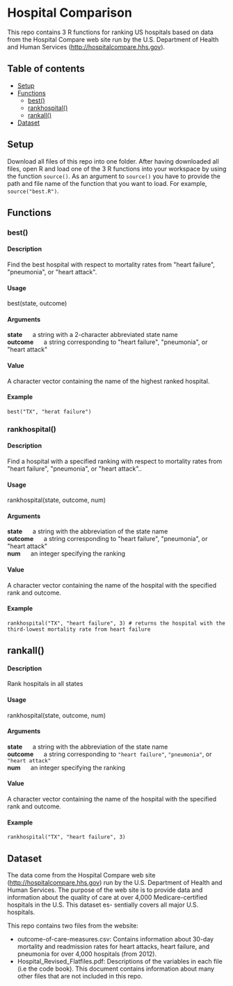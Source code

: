 # Hospital Comparison

This repo contains 3 R functions for ranking US hospitals based on data from the Hospital Compare web site
run by the U.S. Department of Health and Human Services (http://hospitalcompare.hhs.gov). 

## Table of contents
- [Setup](#setup)
- [Functions](#functions)
	- [best()](#best)
	- [rankhospital()](#rankhospital)
	- [rankall()](#rankall)
- [Dataset](#dataset)

## Setup
Download all files of this repo into one folder. After having downloaded all files, open R and load one of the 3 R functions into your workspace by using the function `source()`. As an argument to `source()` you have to provide the path and file name of the function that you want to load.
For example, `source("best.R")`.
 
## Functions

### best()

#### Description
Find the best hospital with respect to mortality rates from "heart failure", "pneumonia", or "heart attack".

#### Usage 
best(state, outcome) 

#### Arguments
**state**&nbsp;&nbsp;&nbsp;&nbsp;&nbsp;&nbsp;a string with a 2-character abbreviated state name<br>
**outcome**&nbsp;&nbsp;&nbsp;&nbsp;&nbsp;&nbsp;a string corresponding to "heart failure", "pneumonia", or "heart attack"

#### Value
A character vector containing the name of the highest ranked hospital.

#### Example

`best("TX", "herat failure")`

### rankhospital()

#### Description
Find a hospital with a specified ranking with respect to mortality rates from "heart failure", "pneumonia", or "heart attack"..

#### Usage 
rankhospital(state, outcome, num) 

#### Arguments
**state**&nbsp;&nbsp;&nbsp;&nbsp;&nbsp;&nbsp;a string with the abbreviation of the state name<br>
**outcome**&nbsp;&nbsp;&nbsp;&nbsp;&nbsp;&nbsp;a string corresponding to "heart failure", "pneumonia", or "heart attack"<br>
**num**&nbsp;&nbsp;&nbsp;&nbsp;&nbsp;&nbsp;an integer specifying the ranking
#### Value
A character vector containing the name of the hospital with the specified rank and outcome.

#### Example

`rankhospital("TX", "heart failure", 3) # returns the hospital with the third-lowest mortality rate from heart failure`
  
## rankall()

#### Description
Rank hospitals in all states

#### Usage 
rankhospital(state, outcome, num) 

#### Arguments
**state**&nbsp;&nbsp;&nbsp;&nbsp;&nbsp;&nbsp;a string with the abbreviation of the state name<br>
**outcome**&nbsp;&nbsp;&nbsp;&nbsp;&nbsp;&nbsp;a string corresponding to `"heart failure"`, `"pneumonia"`, or `"heart attack"`<br>
**num**&nbsp;&nbsp;&nbsp;&nbsp;&nbsp;&nbsp;an integer specifying the ranking

#### Value
A character vector containing the name of the hospital with the specified rank and outcome.

#### Example

`rankhospital("TX", "heart failure", 3)` 

## Dataset

The data come from the Hospital Compare web site (http://hospitalcompare.hhs.gov)
run by the U.S. Department of Health and Human Services. The purpose of the web site is to provide data and
information about the quality of care at over 4,000 Medicare-certified hospitals in the U.S. This dataset es-
sentially covers all major U.S. hospitals. 

This repo contains two files from the website:
* outcome-of-care-measures.csv: Contains information about 30-day mortality and readmission rates
for heart attacks, heart failure, and pneumonia for over 4,000 hospitals (from 2012).
* Hospital_Revised_Flatfiles.pdf: Descriptions of the variables in each file (i.e the code book). This document contains information about many other files that are not included in this repo.

